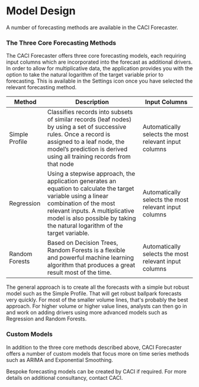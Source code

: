 # Model Design

A number of forecasting methods are available in the CACI Forecaster.


### The Three Core Forecasting Methods
The CACI Forecaster offers three core forecasting models, each requiring input columns which are incorporated into the forecast as additional drivers. In order to allow for multiplicative data, the application provides you with the option to take the natural logarithm of the target variable prior to forecasting.  This is available in the Settings icon once you have selected the relevant forecasting method.


| Method          | Description                                                                                                                                                                                                                                                  | Input Columns                                                                                                                                        |
|-----------------|--------------------------------------------------------------------------------------------------------------------------------------------------------------------------------------------------------------------------------------------------------------|------------------------------------------------------------------------------------------------------------------------------------------------------|
| Simple Profile  | Classifies records into subsets of similar records (leaf nodes) by using a set of successive rules.  Once a record is assigned to a leaf node, the model’s prediction is derived using all training records from that node                                   | Automatically selects the most relevant input columns                                                                                                |
| Regression      | Using a stepwise approach, the application generates an equation to calculate the target variable using a linear combination of the most relevant inputs.  A multiplicative model is also possible by taking the natural logarithm of the target variable.   | Automatically selects the most relevant input columns                                                                                                |
| Random Forests  | Based on Decision Trees, Random Forests is a flexible and powerful machine learning algorithm that produces a great result most of the time.                                   | Automatically selects the most relevant input columns                                                                                                |



The general approach is to create all the forecasts with a simple but robust model such as the Simple Profile. That will get robust ballpark forecasts very quickly. For most of the smaller volume lines, that's probably the best approach. For higher volume or higher value lines, analysts can then go in and work on adding drivers using more advanced models such as Regression and Random Forests. 


<!-- When including inputs, it is usually best to start with the regression model as it will select the most appropriate inputs and provide you with a visible formula (therefore giving insight into the problem).  Once you have generated a regression model, you may find that a decision tree model shows better performance.  After filtering out any irrelevant inputs, neural networks can be used for maximum performance. -->


### Custom Models
In addition to the three core methods described above, CACI Forecaster offers a number of custom models that focus more on time series methods such as ARIMA and Exponential Smoothing.  

<!-- Table 10 provides a description of each model and its general performance with different types of data.  More details can be found in a separate document on custom models [2].
It is worth mentioning that, apart from the ARIMA models, any input columns will be ignored. -->

Bespoke forecasting models can be created by CACI if required. For more details on additional consultancy, contact CACI.
